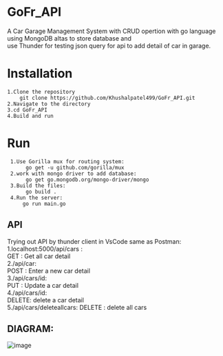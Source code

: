# GoFr_API
A Car Garage Management System with CRUD opertion with go language using MongoDB altas to store database and  
use Thunder for testing json query for api to add detail of car in garage.
# Installation
    1.Clone the repository  
        git clone https://github.com/Khushalpatel499/GoFr_API.git
    2.Navigate to the directory
    3.cd GoFr_API
    4.Build and run 
# Run 
     1.Use Gorilla mux for routing system:     
          go get -u github.com/gorilla/mux  
     2.work with mongo driver to add database:        
          go get go.mongodb.org/mongo-driver/mongo
     3.Build the files:
          go build .
     4.Run the server:
         go run main.go

       
## API
Trying out API by thunder client in VsCode same as Postman:
     1.localhost:5000/api/cars :   
        GET : Get all car detail   
     2./api/car:   
        POST : Enter a new car detail   
     3./api/cars/id:   
        PUT : Update a car detail  
     4./api/cars/id:   
        DELETE: delete a car detail   
     5./api/cars/deleteallcars:
        DELETE : delete all cars   

## DIAGRAM:
![image](https://github.com/Khushalpatel499/GoFr_API/assets/91542765/7df75083-16fc-4b11-9133-313f074755ec)

